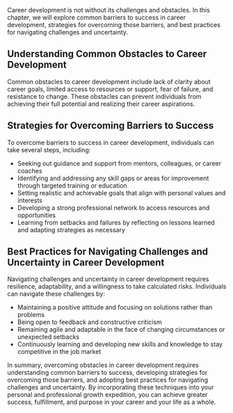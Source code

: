 
Career development is not without its challenges and obstacles. In this chapter, we will explore common barriers to success in career development, strategies for overcoming those barriers, and best practices for navigating challenges and uncertainty.

Understanding Common Obstacles to Career Development
----------------------------------------------------

Common obstacles to career development include lack of clarity about career goals, limited access to resources or support, fear of failure, and resistance to change. These obstacles can prevent individuals from achieving their full potential and realizing their career aspirations.

Strategies for Overcoming Barriers to Success
---------------------------------------------

To overcome barriers to success in career development, individuals can take several steps, including:

* Seeking out guidance and support from mentors, colleagues, or career coaches
* Identifying and addressing any skill gaps or areas for improvement through targeted training or education
* Setting realistic and achievable goals that align with personal values and interests
* Developing a strong professional network to access resources and opportunities
* Learning from setbacks and failures by reflecting on lessons learned and adapting strategies as necessary

Best Practices for Navigating Challenges and Uncertainty in Career Development
------------------------------------------------------------------------------

Navigating challenges and uncertainty in career development requires resilience, adaptability, and a willingness to take calculated risks. Individuals can navigate these challenges by:

* Maintaining a positive attitude and focusing on solutions rather than problems
* Being open to feedback and constructive criticism
* Remaining agile and adaptable in the face of changing circumstances or unexpected setbacks
* Continuously learning and developing new skills and knowledge to stay competitive in the job market

In summary, overcoming obstacles in career development requires understanding common barriers to success, developing strategies for overcoming those barriers, and adopting best practices for navigating challenges and uncertainty. By incorporating these techniques into your personal and professional growth expedition, you can achieve greater success, fulfillment, and purpose in your career and your life as a whole.
